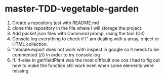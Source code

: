 # master-TDD-vegetable-garden

1.  Create a repository just with README.md
2.  clone this repository in the file where I will storage the project.
3.  Add packet json files with Command promp, using the tool (Git)
4.  Console.log everything to check if I" am dealing with a array, onject or HTML collection.
5.  "module.export does not work with inspect in google so it needs to be commented (//) in order to try console.log
6.  If. If-else in getYieldPlant was the most difficult one cos I had to fig out how to make the function still work even when some elements were missing.
